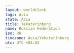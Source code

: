 ```yaml
---
layout: worldclock
tags: Asia
state: Asia
title: Yekaterinburg
name: Russian Federation
iso: RU
timezone: Asia/Yekaterinburg
utc: UTC +04:02
---
```


